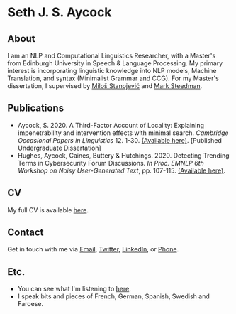 # Seth J. S. Aycock

## About

I am an NLP and Computational Linguistics Researcher, with a Master's from Edinburgh University in Speech & Language Processing. My primary interest is incorporating linguistic knowledge into NLP models, Machine Translation, and syntax (Minimalist Grammar and CCG).
For my Master's dissertation, I supervised by [Miloš Stanojević](stanojevic.github.io) and [Mark Steedman](https://homepages.inf.ed.ac.uk/steedman/).

## Publications

- Aycock, S. 2020.  A Third-Factor Account of Locality:  Explaining impenetrability and intervention effects with minimal search. _Cambridge Occasional Papers in Linguistics_ 12. 1-30.  [(Available here)](https://www.mmll.cam.ac.uk/files/copil_12_1_aycock.pdf).  [Published Undergraduate Dissertation]
- Hughes, Aycock, Caines, Buttery & Hutchings.  2020.  Detecting Trending Terms in Cybersecurity Forum Discussions. _In Proc. EMNLP 6th Workshop on Noisy User-Generated Text_, pp.  107-115.  [(Available here)](https://noisy-text.github.io/2020/pdf/2020.d200-1.15.pdf).

## CV

My full CV is available [here](https://github.com/Sethjsa/Sethjsa.github.io/files/7447432/SJSA_CV.10.pdf).

## 

## Contact

Get in touch with me via [Email](mailto:seth%40manx%2enet), [Twitter](https://twitter.com/sethjsa), [LinkedIn](https://linkedin.com/in/sethjsa), or [Phone](tel:07940327345).

## Etc.

- You can see what I'm listening to [here](https://last.fm/user/SetheryJ).
- I speak bits and pieces of French, German, Spanish, Swedish and Faroese. 
